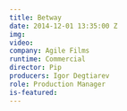 ```yaml
---
title: Betway
date: 2014-12-01 13:35:00 Z
img: 
video: 
company: Agile Films
runtime: Commercial
director: Pip
producers: Igor Degtiarev
role: Production Manager
is-featured: 
---
```


